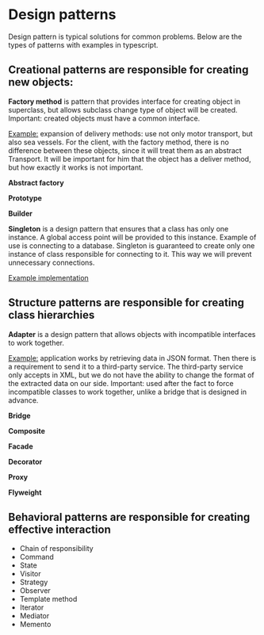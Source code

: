 # Design patterns

Design pattern is typical solutions for common problems. Below are the types of patterns with examples in typescript.
## Creational patterns are responsible for creating new objects:
**Factory method** is pattern that provides interface for creating object in superclass, but allows subclass change type of object will be created. Important: created objects must have a common interface.

[Example:](https://github.com/PashakArt/typescript-oop-patterns/tree/main/src/creational_patterns/factory_method) expansion of delivery methods: use not only motor transport, but also sea vessels. For the client, with the factory method, there is no difference between these objects, since it will treat them as an abstract Transport. It will be important for him that the object has a deliver method, but how exactly it works is not important.

**Abstract factory**

**Prototype**

**Builder**

**Singleton** is a design pattern that ensures that a class has only one instance. A global access point will be provided to this instance. Example of use is connecting to a database. Singleton is guaranteed to create only one instance of class responsible for connecting to it. This way we will prevent unnecessary connections. 

[Example implementation](https://github.com/PashakArt/typescript-oop-patterns/tree/main/src/creational_patterns/singleton)

## Structure patterns are responsible for creating class hierarchies
**Adapter** is a design pattern that allows objects with incompatible interfaces to work together.

[Example:](https://github.com/PashakArt/typescript-oop-patterns/tree/main/src/structure_patterns/adapter) application works by retrieving data in JSON format. Then there is a requirement to send it to a third-party service. The third-party service only accepts in XML, but we do not have the ability to change the format of the extracted data on our side. Important: used after the fact to force incompatible classes to work together, unlike a bridge that is designed in advance.

**Bridge**

**Composite**

**Facade**

**Decorator**

**Proxy**

**Flyweight**

## Behavioral patterns are responsible for creating effective interaction
  - Chain of responsibility
  - Command
  - State
  - Visitor
  - Strategy
  - Observer
  - Template method
  - Iterator
  - Mediator
  - Memento
